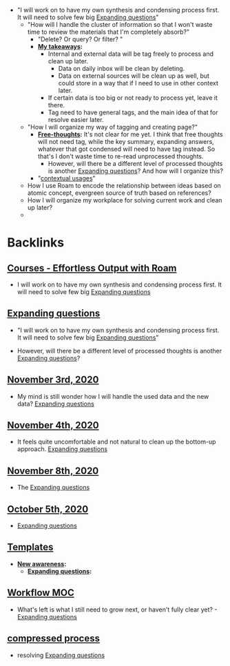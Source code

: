- "I will work on to have my own synthesis and condensing process first. It will need to solve few big [Expanding questions](<Expanding questions.md>)"
    - "How will I handle the cluster of information so that I won't waste time to review the materials that I'm completely absorb?"
        - "Delete? Or query? Or filter? "
        - **[My takeaways](<My takeaways.md>):** 
            - Internal and external data will be tag freely to process and clean up later.
                - Data on daily inbox will be clean by deleting.
                - Data on external sources will be clean up as well, but could store in a way that if I need to use in other context later.
            - If certain data is too big or not ready to process yet, leave it there.
            - Tag need to have general tags, and the main idea of that for resolve easier later.
    - "How I will organize my way of tagging and creating page?"
        - **[Free-thoughts](<Free-thoughts.md>):** It's not clear for me yet. I think that free thoughts will not need tag, while the key summary, expanding answers, whatever that got condensed will need to have tag instead. So that's I don't waste time to re-read unprocessed thoughts. 
            - However, will there be  a different level of processed thoughts is another [Expanding questions](<Expanding questions.md>)? And how will I organize this?
        - "[contextual usages](<contextual usages.md>)"
    - How I use Roam to encode the relationship between ideas based on atomic concept, evergreen source of truth based on references?
    - How I will organize my workplace for solving current work and clean up later?
    - 

# Backlinks
## [Courses - Effortless Output with Roam](<Courses - Effortless Output with Roam.md>)
- I will work on to have my own synthesis and condensing process first. It will need to solve few big [Expanding questions](<Expanding questions.md>)

## [Expanding questions](<Expanding questions.md>)
- "I will work on to have my own synthesis and condensing process first. It will need to solve few big [Expanding questions](<Expanding questions.md>)"

- However, will there be  a different level of processed thoughts is another [Expanding questions](<Expanding questions.md>)?

## [November 3rd, 2020](<November 3rd, 2020.md>)
- My mind is still wonder how I will handle the used data and the new data? [Expanding questions](<Expanding questions.md>)

## [November 4th, 2020](<November 4th, 2020.md>)
- It feels quite uncomfortable and not natural to clean up the bottom-up approach. [Expanding questions](<Expanding questions.md>)

## [November 8th, 2020](<November 8th, 2020.md>)
- The [Expanding questions](<Expanding questions.md>)

## [October 5th, 2020](<October 5th, 2020.md>)
- [Expanding questions](<Expanding questions.md>)

## [Templates](<Templates.md>)
- **[New awareness](<New awareness.md>):**
    - **[Expanding questions](<Expanding questions.md>):**

## [Workflow MOC](<Workflow MOC.md>)
- What's left is what I still need to grow next, or haven't fully clear yet? - [Expanding questions](<Expanding questions.md>)

## [compressed process](<compressed process.md>)
- resolving [Expanding questions](<Expanding questions.md>)

